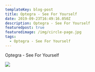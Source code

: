 ```yaml
---
templateKey: blog-post
title: Optegra - See For Yourself
date: 2019-09-23T16:49:16.050Z
description: Optegra - See For Yourself
featuredpost: true
featuredimage: /img/circle-page.jpg
tags:
  - Optegra - See For Yourself
---
```

Optegra - See For Yourself



![](/img/kv-1-jpegg.jpg)
